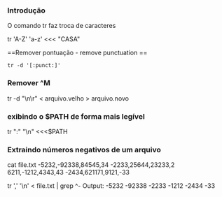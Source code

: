 ### Introdução
O comando tr faz troca de caracteres

 tr 'A-Z' 'a-z' <<< "CASA"

 ==Remover pontuação - remove punctuation ==

    tr -d '[:punct:]'

### Remover ^M

tr -d "\n\r" < arquivo.velho > arquivo.novo

### exibindo o $PATH de forma mais legível

tr ":" "\n" <<<$PATH

### Extraindo números negativos de um arquivo

cat file.txt
-5232,-92338,84545,34
-2233,25644,23233,2
6211,-1212,4343,43
-2434,621171,9121,-33

tr ',' '\n' < file.txt | grep ^-
Output:
-5232
-92338
-2233
-1212
-2434
-33


